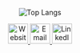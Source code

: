 <p align="center">
  <img src="https://github-readme-stats.vercel.app/api/top-langs/?username=Chlunidia&layout=compact&theme=default_repocard" alt="Top Langs" />
</p>

<p align="center">
  <a href="https://www.chlunidia.site/" target="_blank">
    <img src="https://github.com/user-attachments/assets/d9f5ac2f-b0ee-4747-8822-1696f87b8ec4" alt="Website" style="width:40px;" />
  </a>
  <a href="mailto:chlunidiapk@example.com">
    <img src="https://github.com/user-attachments/assets/7374524b-19dd-4a8f-a461-f22b30b4c0cd" alt="Email" style="width:40px;" />
  </a>
  <a href="https://linkedin.com/in/chlunidia" target="_blank">
    <img src="https://github.com/user-attachments/assets/e5fb7efa-eae0-49de-9097-6afa554c5965" alt="LinkedIn" style="width:40px;" />
  </a>
</p>
